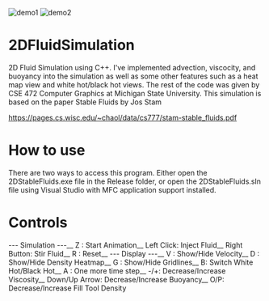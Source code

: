 ![demo1](https://github.com/user-attachments/assets/1a02a06b-649b-4503-8e87-e76f63514685)
![demo2](https://github.com/user-attachments/assets/03d366e6-7e30-432d-b79c-89456f90158e)

# 2DFluidSimulation
2D Fluid Simulation using C++. I've implemented advection, viscocity, and buoyancy into the simulation as well as some other features such as a heat map view and white hot/black hot views. The rest of the code was given by CSE 472 Computer Graphics at Michigan State University. This simulation is based on the paper Stable Fluids by Jos Stam

https://pages.cs.wisc.edu/~chaol/data/cs777/stam-stable_fluids.pdf

# How to use
There are two ways to access this program. Either open the 2DStableFluids.exe file in the Release folder, or open the 2DStableFluids.sln file using Visual Studio with MFC application support installed. 

# Controls
--- Simulation ---__
Z : Start Animation__
Left Click: Inject Fluid__
Right Button: Stir Fluid__
R : Reset__
--- Display ---__
V : Show/Hide Velocity__
D : Show/Hide Density Heatmap__
G : Show/Hide Gridlines__
B: Switch White Hot/Black Hot__
A : One more time step__
-/+: Decrease/Increase Viscosity__
Down/Up Arrow: Decrease/Increase Buoyancy__
O/P: Decrease/Increase Fill Tool Density
